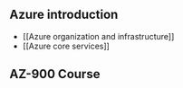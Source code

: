 
## Azure introduction 
- [[Azure organization and infrastructure]]
- [[Azure core services]]

## AZ-900 Course